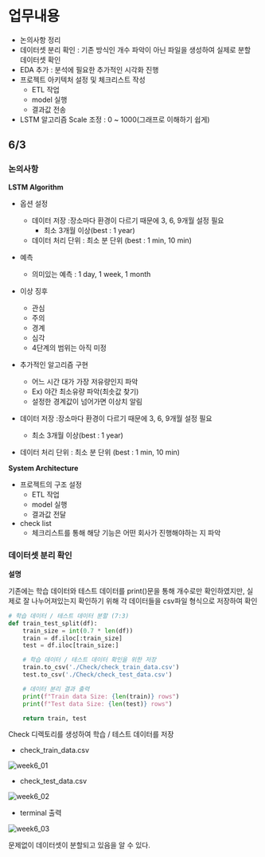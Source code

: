 # 업무내용

- 논의사항 정리
- 데이터셋 분리 확인 : 기존 방식인 개수 파악이 아닌 파일을 생성하여 실제로 분할 데이터셋 확인
- EDA 추가 : 분석에 필요한 추가적인 시각화 진행
- 프로젝트 아키텍처 설정 및 체크리스트 작성
    - ETL 작업
    - model 실행
    - 결과값 전송
- LSTM 알고리즘 Scale 조정 : 0 ~ 1000(그래프로 이해하기 쉽게)

## 6/3

### 논의사항

**LSTM Algorithm**

- 옵션 설정
    - 데이터 저장 :장소마다 환경이 다르기 때문에 3, 6, 9개월 설정 필요
        - 최소 3개월 이상(best : 1 year)
    - 데이터 처리 단위 : 최소 분 단위 (best : 1 min, 10 min)
- 예측
    - 의미있는 예측 : 1 day, 1 week, 1 month
- 이상 징후
    - 관심
    - 주의
    - 경계
    - 심각
    - 4단계의 범위는 아직 미정
- 추가적인 알고리즘 구현
    - 어느 시간 대가 가장 저유량인지 파악
    - Ex) 야간 최소유량 파악(최솟값 찾기)
    - 설정한 경계값이 넘어가면 이상치 알림

- 데이터 저장 :장소마다 환경이 다르기 때문에 3, 6, 9개월 설정 필요
    - 최소 3개월 이상(best : 1 year)
- 데이터 처리 단위 : 최소 분 단위 (best : 1 min, 10 min)

**System Architecture**

- 프로젝트의 구조 설정
    - ETL 작업
    - model 실행
    - 결과값 전달
- check list
    - 체크리스트를 통해 해당 기능은 어떤 회사가 진행해야하는 지 파악

### 데이터셋 분리 확인

**설명**

기존에는 학습 데이터와 테스트 데이터를 print()문을 통해 개수로만 확인하였지만, 실제로 잘 나누어져있는지 확인하기 위해 각 데이터들을 csv파일 형식으로 저장하여 확인

```python
# 학습 데이터 / 테스트 데이터 분할 (7:3)
def train_test_split(df):
    train_size = int(0.7 * len(df))
    train = df.iloc[:train_size]
    test = df.iloc[train_size:]

    # 학습 데이터 / 테스트 데이터 확인을 위한 저장
    train.to_csv('./Check/check_train_data.csv')
    test.to_csv('./Check/check_test_data.csv')

    # 데이터 분리 결과 출력
    print(f"Train data Size: {len(train)} rows")
    print(f"Test data Size: {len(test)} rows")

    return train, test
```

Check 디렉토리를 생성하여 학습 / 테스트 데이터를 저장

- check_train_data.csv

![week6_01](https://github.com/Kyeong6/whatever/assets/100195725/361a3e9c-b5ca-47b0-8401-c6cc1e12794e)


- check_test_data.csv

![week6_02](https://github.com/Kyeong6/whatever/assets/100195725/13dbd539-3311-42e4-aae7-972d987f18f5)


- terminal 출력

![week6_03](https://github.com/Kyeong6/whatever/assets/100195725/5127c0b8-2e4f-4562-adbf-4ade07dd3b58)


문제없이 데이터셋이 분할되고 있음을 알 수 있다.
